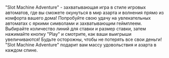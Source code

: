 "Slot Machine Adventure" - захватывающая игра в стиле игровых автоматов, где вы сможете окунуться в мир азарта и волнения прямо из комфорта вашего дома! Попробуйте свою удачу на увлекательных автоматах с яркими символами и захватывающим геймплеем. Выбирайте количество линий для ставки и размер ставки, затем нажимайте кнопку "Play" и смотрите, как ваши выигрыши увеличиваются! Будьте осторожны, чтобы не потерять все свои деньги! "Slot Machine Adventure" подарит вам массу удовольствия и азарта в каждом спине.

